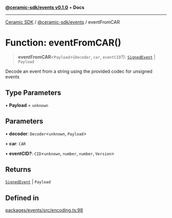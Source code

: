 [**@ceramic-sdk/events v0.1.0**](../README.md) • **Docs**

***

[Ceramic SDK](../../../README.md) / [@ceramic-sdk/events](../README.md) / eventFromCAR

# Function: eventFromCAR()

> **eventFromCAR**\<`Payload`\>(`decoder`, `car`, `eventCID`?): [`SignedEvent`](../type-aliases/SignedEvent.md) \| `Payload`

Decode an event from a string using the provided codec for unsigned events

## Type Parameters

• **Payload** = `unknown`

## Parameters

• **decoder**: `Decoder`\<`unknown`, `Payload`\>

• **car**: `CAR`

• **eventCID?**: `CID`\<`unknown`, `number`, `number`, `Version`\>

## Returns

[`SignedEvent`](../type-aliases/SignedEvent.md) \| `Payload`

## Defined in

[packages/events/src/encoding.ts:98](https://github.com/ceramicstudio/ceramic-sdk/blob/08d58118912aa26627dbf829b08a7b8bc9962e2e/packages/events/src/encoding.ts#L98)
